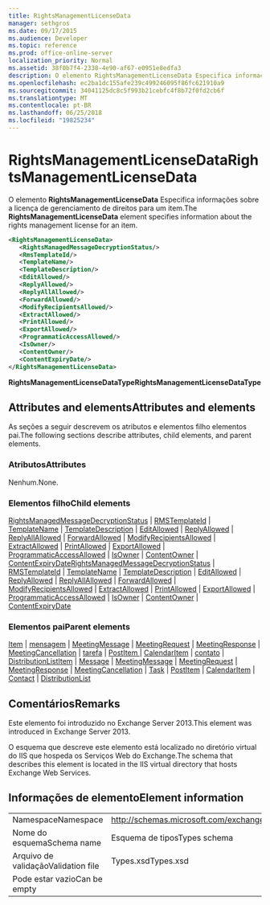 ```yaml
---
title: RightsManagementLicenseData
manager: sethgros
ms.date: 09/17/2015
ms.audience: Developer
ms.topic: reference
ms.prod: office-online-server
localization_priority: Normal
ms.assetid: 38f0b7f4-2338-4e90-af67-e0951e8edfa3
description: O elemento RightsManagementLicenseData Especifica informações sobre a licença de gerenciamento de direitos para um item.
ms.openlocfilehash: ec2ba1dc155afe239c499246095f86fc621910a9
ms.sourcegitcommit: 34041125dc8c5f993b21cebfc4f8b72f0fd2cb6f
ms.translationtype: MT
ms.contentlocale: pt-BR
ms.lasthandoff: 06/25/2018
ms.locfileid: "19825234"
---
```

# <a name="rightsmanagementlicensedata"></a><span data-ttu-id="1f872-103">RightsManagementLicenseData</span><span class="sxs-lookup"><span data-stu-id="1f872-103">RightsManagementLicenseData</span></span>

<span data-ttu-id="1f872-104">O elemento **RightsManagementLicenseData** Especifica informações sobre a licença de gerenciamento de direitos para um item.</span><span class="sxs-lookup"><span data-stu-id="1f872-104">The **RightsManagementLicenseData** element specifies information about the rights management license for an item.</span></span> 
  
```XML
<RightsManagementLicenseData>
   <RightsManagedMessageDecryptionStatus/>
   <RmsTemplateId/>
   <TemplateName/>
   <TemplateDescription/>
   <EditAllowed/>
   <ReplyAllowed/>
   <ReplyAllAllowed/>
   <ForwardAllowed/>
   <ModifyRecipientsAllowed/>
   <ExtractAllowed/>
   <PrintAllowed/>
   <ExportAllowed/>
   <ProgrammaticAccessAllowed/>
   <IsOwner/>
   <ContentOwner/>
   <ContentExpiryDate/>
</RightsManagementLicenseData>
```

 <span data-ttu-id="1f872-105">**RightsManagementLicenseDataType**</span><span class="sxs-lookup"><span data-stu-id="1f872-105">**RightsManagementLicenseDataType**</span></span>
## <a name="attributes-and-elements"></a><span data-ttu-id="1f872-106">Attributes and elements</span><span class="sxs-lookup"><span data-stu-id="1f872-106">Attributes and elements</span></span>

<span data-ttu-id="1f872-107">As seções a seguir descrevem os atributos e elementos filho elementos pai.</span><span class="sxs-lookup"><span data-stu-id="1f872-107">The following sections describe attributes, child elements, and parent elements.</span></span>
  
### <a name="attributes"></a><span data-ttu-id="1f872-108">Atributos</span><span class="sxs-lookup"><span data-stu-id="1f872-108">Attributes</span></span>

<span data-ttu-id="1f872-109">Nenhum.</span><span class="sxs-lookup"><span data-stu-id="1f872-109">None.</span></span>
  
### <a name="child-elements"></a><span data-ttu-id="1f872-110">Elementos filho</span><span class="sxs-lookup"><span data-stu-id="1f872-110">Child elements</span></span>

<span data-ttu-id="1f872-111">[RightsManagedMessageDecryptionStatus](rightsmanagedmessagedecryptionstatus.md) | [RMSTemplateId](rmstemplateid.md) | [TemplateName](templatename.md) | [TemplateDescription](templatedescription.md) | [EditAllowed](editallowed.md) | [ReplyAllowed](replyallowed.md)  |  [ ReplyAllAllowed](replyallallowed.md) | [ForwardAllowed](forwardallowed.md) | [ModifyRecipientsAllowed](modifyrecipientsallowed.md) | [ExtractAllowed](extractallowed.md) | [PrintAllowed](printallowed.md) | [ExportAllowed](exportallowed.md)  |  [ ProgrammaticAccessAllowed](programmaticaccessallowed.md) | [IsOwner](isowner.md) | [ContentOwner](contentowner.md) | [ContentExpiryDate](contentexpirydate.md)</span><span class="sxs-lookup"><span data-stu-id="1f872-111">[RightsManagedMessageDecryptionStatus](rightsmanagedmessagedecryptionstatus.md) | [RMSTemplateId](rmstemplateid.md) | [TemplateName](templatename.md) | [TemplateDescription](templatedescription.md) | [EditAllowed](editallowed.md) | [ReplyAllowed](replyallowed.md) | [ReplyAllAllowed](replyallallowed.md) | [ForwardAllowed](forwardallowed.md) | [ModifyRecipientsAllowed](modifyrecipientsallowed.md) | [ExtractAllowed](extractallowed.md) | [PrintAllowed](printallowed.md) | [ExportAllowed](exportallowed.md) | [ProgrammaticAccessAllowed](programmaticaccessallowed.md) | [IsOwner](isowner.md) | [ContentOwner](contentowner.md) | [ContentExpiryDate](contentexpirydate.md)</span></span>
  
### <a name="parent-elements"></a><span data-ttu-id="1f872-112">Elementos pai</span><span class="sxs-lookup"><span data-stu-id="1f872-112">Parent elements</span></span>

<span data-ttu-id="1f872-113">[Item](item.md) | [mensagem](message-ex15websvcsotherref.md) | [MeetingMessage](meetingmessage.md) | [MeetingRequest](meetingrequest.md) | [MeetingResponse](meetingresponse.md) | [MeetingCancellation](meetingcancellation.md) | [tarefa](task.md) | [PostItem ](postitem.md)  |  [CalendarItem](calendaritem.md) | [contato](contact.md) | [DistributionList](distributionlist.md)</span><span class="sxs-lookup"><span data-stu-id="1f872-113">[Item](item.md) | [Message](message-ex15websvcsotherref.md) | [MeetingMessage](meetingmessage.md) | [MeetingRequest](meetingrequest.md) | [MeetingResponse](meetingresponse.md) | [MeetingCancellation](meetingcancellation.md) | [Task](task.md) | [PostItem](postitem.md) | [CalendarItem](calendaritem.md) | [Contact](contact.md) | [DistributionList](distributionlist.md)</span></span>
  
## <a name="remarks"></a><span data-ttu-id="1f872-114">Comentários</span><span class="sxs-lookup"><span data-stu-id="1f872-114">Remarks</span></span>

<span data-ttu-id="1f872-115">Este elemento foi introduzido no Exchange Server 2013.</span><span class="sxs-lookup"><span data-stu-id="1f872-115">This element was introduced in Exchange Server 2013.</span></span>
  
<span data-ttu-id="1f872-116">O esquema que descreve este elemento está localizado no diretório virtual do IIS que hospeda os Serviços Web do Exchange.</span><span class="sxs-lookup"><span data-stu-id="1f872-116">The schema that describes this element is located in the IIS virtual directory that hosts Exchange Web Services.</span></span>
  
## <a name="element-information"></a><span data-ttu-id="1f872-117">Informações de elemento</span><span class="sxs-lookup"><span data-stu-id="1f872-117">Element information</span></span>

|||
|:-----|:-----|
|<span data-ttu-id="1f872-118">Namespace</span><span class="sxs-lookup"><span data-stu-id="1f872-118">Namespace</span></span>  <br/> |http://schemas.microsoft.com/exchange/services/2006/types  <br/> |
|<span data-ttu-id="1f872-119">Nome do esquema</span><span class="sxs-lookup"><span data-stu-id="1f872-119">Schema name</span></span>  <br/> |<span data-ttu-id="1f872-120">Esquema de tipos</span><span class="sxs-lookup"><span data-stu-id="1f872-120">Types schema</span></span>  <br/> |
|<span data-ttu-id="1f872-121">Arquivo de validação</span><span class="sxs-lookup"><span data-stu-id="1f872-121">Validation file</span></span>  <br/> |<span data-ttu-id="1f872-122">Types.xsd</span><span class="sxs-lookup"><span data-stu-id="1f872-122">Types.xsd</span></span>  <br/> |
|<span data-ttu-id="1f872-123">Pode estar vazio</span><span class="sxs-lookup"><span data-stu-id="1f872-123">Can be empty</span></span>  <br/> ||
   

